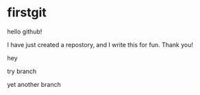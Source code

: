 firstgit
========

hello github!

I have just created a repostory, and I write this for fun. Thank you!

hey

try branch

yet another branch
